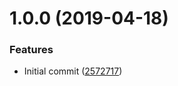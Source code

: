 # 1.0.0 (2019-04-18)


### Features

* Initial commit ([2572717](https://github.com/jasonwalsh/terraform-aws-artifactory/commit/2572717))
